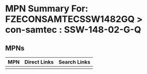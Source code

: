 



# MPN Summary For: FZECONSAMTECSSW1482GQ > con-samtec : SSW-148-02-G-Q

## MPNs
  

|MPN|Direct Links|Search Links|
| :--- | :--- | :--- |
||||
